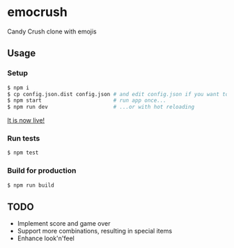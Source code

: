 # emocrush

Candy Crush clone with emojis

## Usage

### Setup

```sh
$ npm i
$ cp config.json.dist config.json # and edit config.json if you want to
$ npm start                       # run app once...
$ npm run dev                     # ...or with hot reloading
```

[It is now live!](http://localhost:5000)

### Run tests

```sh
$ npm test
```

### Build for production

```sh
$ npm run build
```

## TODO

- Implement score and game over
- Support more combinations, resulting in special items
- Enhance look'n'feel
